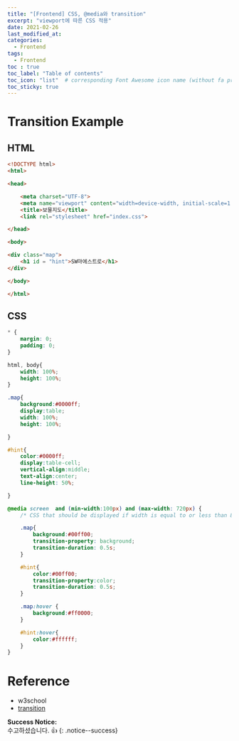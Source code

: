 ```yaml
---
title: "[Frontend] CSS, @media와 transition"
excerpt: "viewport에 따른 CSS 적용"
date: 2021-02-26
last_modified_at: 
categories:
  - Frontend
tags:
  - Frontend 
toc : true
toc_label: "Table of contents"
toc_icon: "list"  # corresponding Font Awesome icon name (without fa prefix)
toc_sticky: true
---
```


# Transition Example

## HTML

```html
<!DOCTYPE html>
<html>

<head>

    <meta charset="UTF-8">
    <meta name="viewport" content="width=device-width, initial-scale=1.0">
    <title>보물지도</title>
    <link rel="stylesheet" href="index.css">

</head>

<body>

<div class="map">
    <h1 id = "hint">SW마에스트로</h1>
</div>

</body>

</html>
```

## CSS 

```css
* {
    margin: 0;
    padding: 0;
}

html, body{
    width: 100%;
    height: 100%;
}

.map{
    background:#0000ff;
    display:table;
    width: 100%;
    height: 100%;

}

#hint{
    color:#0000ff;
    display:table-cell;
    vertical-align:middle;
    text-align:center;
    line-height: 50%;

}

@media screen  and (min-width:100px) and (max-width: 720px) {
    /* CSS that should be displayed if width is equal to or less than 800px goes here */

    .map{
        background:#00ff00;
        transition-property: background;
        transition-duration: 0.5s;
    }

    #hint{
        color:#00ff00;
        transition-property:color;
        transition-duration: 0.5s;
    }

    .map:hover {
        background:#ff0000;
    }

    #hint:hover{
        color:#ffffff;
    }
}
```

# Reference

- w3school
- [transition](https://developer.mozilla.org/ko/docs/Web/CSS/CSS_Transitions/Using_CSS_transitions)

**Success Notice:**  
수고하셨습니다. :+1:
{: .notice--success}